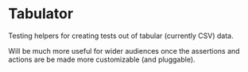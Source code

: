 # Tabulator

Testing helpers for creating tests out of tabular (currently CSV) data. 

Will be much more useful for wider audiences once the assertions and actions are be made more customizable (and pluggable).


